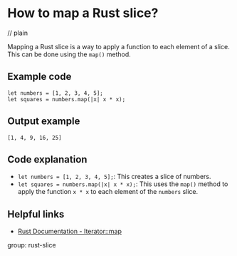 # How to map a Rust slice?
// plain

Mapping a Rust slice is a way to apply a function to each element of a slice. This can be done using the `map()` method.

## Example code

```
let numbers = [1, 2, 3, 4, 5];
let squares = numbers.map(|x| x * x);
```

## Output example

```
[1, 4, 9, 16, 25]
```

## Code explanation

- `let numbers = [1, 2, 3, 4, 5];`: This creates a slice of numbers.
- `let squares = numbers.map(|x| x * x);`: This uses the `map()` method to apply the function `x * x` to each element of the `numbers` slice.

## Helpful links
- [Rust Documentation - Iterator::map](https://doc.rust-lang.org/std/iter/trait.Iterator.html#method.map)

group: rust-slice